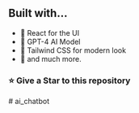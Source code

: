 
## Built with...

- 🚀️ React for the UI
- 🏅️ GPT-4 AI Model
- 💎️ Tailwind CSS for modern look
- 🎉️ and much more.

<h3 align="left">⭐ Give a Star to this repository</h3>
#   a i _ c h a t b o t  
 